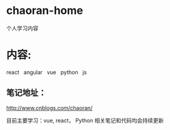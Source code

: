 # chaoran-home
个人学习内容
# 内容:
react    angular   vue   python   js
## 笔记地址：
http://www.cnblogs.com/chaoran/

目前主要学习：vue, react， Python
相关笔记和代码均会持续更新
